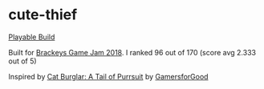 # cute-thief

[Playable Build](https://fengol.itch.io/cute-thief)

Built for [Brackeys Game Jam 2018](https://itch.io/jam/brackeys). I ranked 96 out of 170 (score avg 2.333 out of 5)

Inspired by [Cat Burglar: A Tail of Purrsuit](https://gamersforgood.itch.io/catburglar) by [GamersforGood](https://gamersforgood.itch.io/)